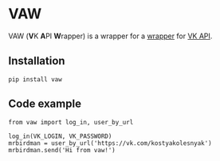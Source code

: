# VAW

VAW (**V**K **A**PI **W**rapper) is a wrapper for a [wrapper](https://github.com/python273/vk_api) for [VK API](https://vk.com/dev/methods).

## Installation

	pip install vaw

## Code example

	from vaw import log_in, user_by_url

	log_in(VK_LOGIN, VK_PASSWORD)
	mrbirdman = user_by_url('https://vk.com/kostyakolesnyak')
	mrbirdman.send('Hi from vaw!')
